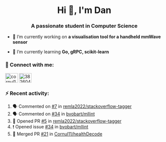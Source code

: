 <h1 align="center">Hi 👋, I'm Dan</h1>
<h3 align="center">A passionate student in Computer Science</h3>

- 🔭 I’m currently working on **a visualisation tool for a handheld mmWave sensor**

- 🌱 I’m currently learning **Go, gRPC, scikit-learn**

### :rocket: Connect with me:</h3>
<p align="left">
<a href="https://linkedin.com/in/cornul11" target="blank"><img align="center" src="https://raw.githubusercontent.com/rahuldkjain/github-profile-readme-generator/master/src/images/icons/Social/linked-in-alt.svg" alt="cornul11" height="30" width="40" /></a>
<a href="https://stackoverflow.com/users/3826046" target="blank"><img align="center" src="https://raw.githubusercontent.com/rahuldkjain/github-profile-readme-generator/master/src/images/icons/Social/stack-overflow.svg" alt="3826046" height="30" width="40" /></a>
</p>

### :zap: Recent activity:
<!--START_SECTION:activity-->
1. 🗣 Commented on [#7](https://github.com/remla2022/stackoverflow-tagger/issues/7) in [remla2022/stackoverflow-tagger](https://github.com/remla2022/stackoverflow-tagger)
2. 🗣 Commented on [#34](https://github.com/bvobart/mllint/issues/34) in [bvobart/mllint](https://github.com/bvobart/mllint)
3. 💪 Opened PR [#5](https://github.com/remla2022/stackoverflow-tagger/pull/5) in [remla2022/stackoverflow-tagger](https://github.com/remla2022/stackoverflow-tagger)
4. ❗️ Opened issue [#34](https://github.com/bvobart/mllint/issues/34) in [bvobart/mllint](https://github.com/bvobart/mllint)
5. 🎉 Merged PR [#21](https://github.com/Cornul11/healthDecode/pull/21) in [Cornul11/healthDecode](https://github.com/Cornul11/healthDecode)
<!--END_SECTION:activity-->
